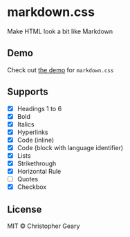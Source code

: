 # markdown.css

Make HTML look a bit like Markdown

## Demo

Check out [the demo](https://markdown-css.netlify.com) for `markdown.css`

## Supports

* [x] Headings 1 to 6
* [x] Bold
* [x] Italics
* [x] Hyperlinks
* [x] Code (inline)
* [x] Code (block with language identifier)
* [x] Lists
* [x] Strikethrough
* [x] Horizontal Rule
* [ ] Quotes
* [x] Checkbox

## License

MIT © Christopher Geary

